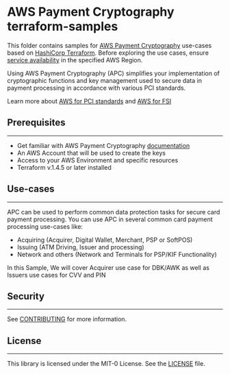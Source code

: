 # AWS Payment Cryptography terraform-samples
This folder contains samples for [AWS Payment Cryptography](https://aws.amazon.com/payment-cryptography/) use-cases based on [HashiCorp Terraform](https://www.terraform.io/). Before exploring the use cases, ensure [service availability](https://aws.amazon.com/payment-cryptography/pricing/) in the specified AWS Region.

Using AWS Payment Cryptography (APC) simplifies your implementation of cryptographic functions and key management used to secure data in payment processing in accordance with various PCI standards. 

Learn more about [AWS for PCI standards](https://aws.amazon.com/compliance/pci-dss-level-1-faqs/) and [AWS for FSI](https://aws.amazon.com/financial-services/) 

## Prerequisites
--------------------------------------
- Get familiar with AWS Payment Cryptography [documentation](https://docs.aws.amazon.com/payment-cryptography/)
- An AWS Account that will be used to create the keys
- Access to your AWS Environment and specific resources
- Terraform v.1.4.5 or later installed


## Use-cases
--------------------------------------
APC can be used to perform common data protection tasks for secure card payment processing. You can use APC in several common card payment processing use-cases like:

- Acquiring (Acquirer, Digital Wallet, Merchant, PSP or SoftPOS)
- Issuing (ATM Driving, Issuer and processing)
- Network and others (Network and Terminals for PSP/KIF Functionality)

In this Sample, We will cover Acquirer use case for DBK/AWK as well as Issuers use cases for CVV and PIN 

## Security
--------------------------------------

See [CONTRIBUTING](CONTRIBUTING.md) for more information.

## License
--------------------------------------

This library is licensed under the MIT-0 License. See the [LICENSE](LICENSE) file.
